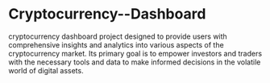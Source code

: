 # Cryptocurrency--Dashboard
cryptocurrency dashboard project designed to provide users with comprehensive insights and analytics into various aspects of the cryptocurrency market. Its primary goal is to empower investors and traders with the necessary tools and data to make informed decisions in the volatile world of digital assets.

